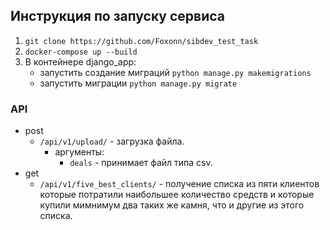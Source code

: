 ## Инструкция по запуску сервиса

1. `git clone https://github.com/Foxonn/sibdev_test_task`
2. `docker-compose up --build`
3. В контейнере django_app:
   - запустить создание миграций `python manage.py makemigrations`
   - запустить миграции `python manage.py migrate`

### API

- post
    - `/api/v1/upload/` - загрузка файла.
        - аргументы:
            - `deals` - принимает файл типа csv.
- get
    - `/api/v1/five_best_clients/` - получение списка из пяти
      клиентов которые потратили наибольшее количество средств и которые купили
      мимнимум два таких же камня, что и другие из этого списка.